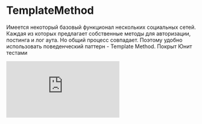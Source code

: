# TemplateMethod
Имеется некоторый базовый функционал нескольких социальных сетей. Каждая из которых предлагает собственные методы для авторизации, постинга и лог аута. Но общий процесс совпадает.
Поэтому удобно использовать поведенческий паттерн - Template Method. Покрыт Юнит тестами

![Image alt](https://github.com/MatthewIvanov/TemplateMethod/blob/main/GUI/2023-01-14%20(3).p)
